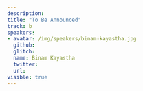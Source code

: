 ```yaml
---
description:
title: "To Be Announced"
track: b
speakers:
- avatar: /img/speakers/binam-kayastha.jpg
  github:
  glitch:
  name: Binam Kayastha
  twitter:
  url:
visible: true
---
```

